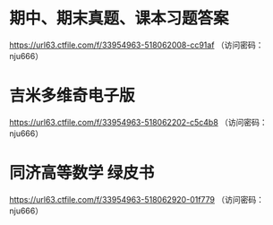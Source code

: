 # 期中、期末真题、课本习题答案

https://url63.ctfile.com/f/33954963-518062008-cc91af
（访问密码：nju666）

# 吉米多维奇电子版

https://url63.ctfile.com/f/33954963-518062202-c5c4b8
（访问密码：nju666）

# 同济高等数学 绿皮书

https://url63.ctfile.com/f/33954963-518062920-01f779
（访问密码：nju666）